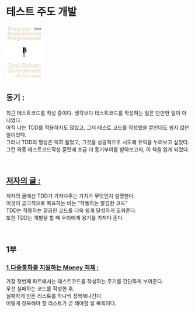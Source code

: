 # 테스트 주도 개발

<img src="./img/TDD.png" width="20%" />

## 동기 :

최근 테스트코드를 작성 중이다. 생각보다 테스트코드를 작성하는 일은 만만한 일이 아니었다.  
아직 나는 TDD를 적용하지도 않았고, 그저 테스트 코드를 작성했을 뿐인데도 쉽지 않은 일이었다.  
그러나 TDD의 명성은 익히 들었고, 그것을 성공적으로 시도해 유익을 누려보고 싶었다.  
그런 와중 테스트코드작성 훈련에 조금 더 동기부여를 받아보고자, 이 책을 읽게 되었다.

<br>

## [저자의 글 :](https://github.com/noy3928/TIL/blob/main/Books/Test-DrivenDevelopment:ByExample/%EC%A0%80%EC%9E%90%EC%9D%98%EA%B8%80.md)

저자의 글에선 TDD가 가져다주는 가치가 무엇인지 설명한다.  
이것이 궁극적으로 목표하는 바는 "작동하는 깔끔한 코드"  
TDD는 작동하는 깔끔한 코드를 더욱 쉽게 달성하게 도와준다.  
또한 TDD는 개발을 할 때 우리에게 용기를 가져다 준다.

<br>

## 1부

### [1.다중통화를 지원하는 Money 객체 :](https://github.com/noy3928/TIL/blob/main/Books/Test-DrivenDevelopment:ByExample/1%EB%B6%80-%ED%99%94%ED%8F%90%EC%98%88%EC%A0%9C/1.%EB%8B%A4%EC%A4%91%ED%86%B5%ED%99%94%EB%A5%BC%EC%A7%80%EC%9B%90%ED%95%98%EB%8A%94Money%EA%B0%9D%EC%B2%B4.md)

가장 첫번째 파트에서는 테스트코드를 작성하는 주기를 간단하게 보여준다.  
우선 실패하는 코드를 작성한 후,  
실패하게 만든 리스트를 하나씩 정복해나간다.  
이렇게 정복해야 할 리스트가 곧 해야할 일 목록이다.
